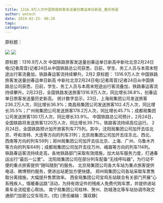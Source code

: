 ```yaml
---
title: 1316.9万人次中国铁路旅客发送量创春运单日新高_重庆频道
author: wetech
date: 2019-02-25- 06:20
tags: 
categories: 
---
```

原标题：
<!-- more -->
                
<img align="center" border="0" src="http://p1.ifengimg.com/a/2019_09/6e35a0a57855970_size32_w550_h366.jpg" />
                
<img align="center" border="0" src="http://p2.ifengimg.com/a/2016/0810/204c433878d5cf9size1_w16_h16.png" />
            
原标题：1316.9万人次 中国铁路旅客发送量创春运单日新高中新社北京2月24日电(记者周音)记者24日从中国铁路总公司获悉，日前，学生、务工人员与本周末短途出行客流叠加，铁路春运客流持续攀升。2月2
原标题：
1316.9万人次 中国铁路旅客发送量创春运单日新高
中新社北京2月24日电(记者周音)记者24日从中国铁路总公司获悉，日前，学生、务工人员与本周末短途出行客流叠加，铁路春运客流持续攀升。2月23日，全国铁路发送旅客1316.9万人次，同比增长38.8%，创春运单日旅客发送量历史新高。
统计数字显示，23日，上海局集团公司发送旅客236.2万人次，同比增长36.9%；南昌局集团公司发送旅客102.4万人次，同比增长35.5%；广州局集团公司发送旅客178.2万人次，同比增长45.7%；成都局集团公司发送旅客130.1万人次，同比增长33.9%。
中国铁路总公司预计，2月24日，全国铁路将发送旅客1220万人次，同比增长39.7%，铁路客流持续高位运行。
2月24日，全国铁路预计加开旅客列车775列。其中，沈阳局集团公司加开去往北京、呼和浩特、大连等方向的列车31列；北京局集团公司加开去往东北、西北、西南等方向的列车59列；郑州局集团公司加开去往北京、上海、广州、乌鲁木齐等方向的列车64列；成都局集团公司加开去往万州、峨眉等方向的列车114列。
铁路春运客流持续走高，各地铁路部门采取有效措施，加大站车服务力度，打通春运出行“最后一公里”。
沈阳局集团公司在部分列车配备“无线呼叫器”，为行动不便的重点旅客提供“随叫随到”的服务。
北京局集团公司各大车站为重点旅客提供电话、微博预约服务，使进出站更加方便快捷。
郑州局集团公司各站采取车票售取分离措施，大幅提升售票效率。
西安局集团公司宝鸡东站联合有关部门开展“心系残疾人，情暖春运路”活动，为持有效证件的残疾人免费代购车票，并提供进站乘车全流程爱心帮扶。
南宁局集团公司桂林、贺州、防城港北等车站协调市政交通部门加密公交车班次。(完)
[责任编辑：蒲双静]
            
